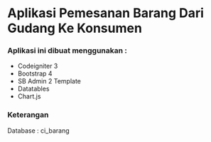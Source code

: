 # Aplikasi Pemesanan Barang Dari Gudang Ke Konsumen
### Aplikasi ini dibuat menggunakan :
- Codeigniter 3
- Bootstrap 4
- SB Admin 2 Template
- Datatables
- Chart.js

### Keterangan 
Database : ci_barang
